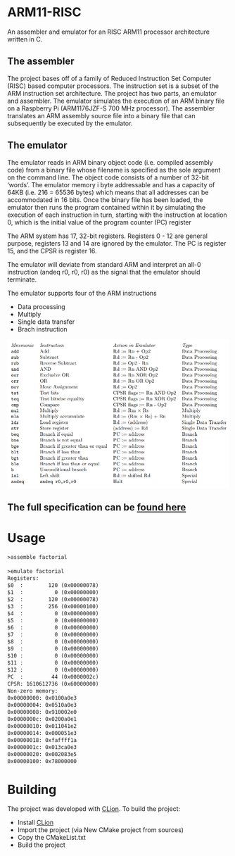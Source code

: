 # ARM11-RISC
An assembler and emulator for an RISC ARM11 processor architecture written in C.

## The assembler
The project bases off of a family of Reduced Instruction Set Computer (RISC) based computer processors. The instruction set is a subset of the ARM instruction set architecture. The project has two parts, an emulator and assembler. The emulator simulates the execution of an ARM binary file on a Raspberry Pi (ARM1176JZF-S 700 MHz processor). The assembler translates an ARM assembly source file into a binary file that can subsequently be executed by the emulator.

## The emulator
The emulator reads in ARM binary object code (i.e. compiled assembly code) from a binary file whose filename is specified as the sole argument on the command line. The object code consists of a number of 32-bit ‘words’. The emulator memory i byte addressable and has a capacity of 64KB (i.e. 216 = 65536 bytes) which means that all addresses can be accommodated in 16 bits. Once the binary file has been loaded, the emulator then runs the program contained within it by simulating the execution of each instruction in turn, starting with the instruction at location 0, which is the initial value of the program counter (PC) register

The ARM system has 17, 32-bit registers. Registers 0 - 12 are general purpose, registers 13 and 14 are ignored by the emulator. The PC is register 15, and the CPSR is register 16.

The emulator will deviate from standard ARM and interpret an all-0 instruction (andeq r0, r0, r0) as the signal that the emulator should terminate.

The emulator supports four of the ARM instructions

- Data processing
- Multiply
- Single data transfer
- Brach instruction

![Available ARM instructions](https://github.com/Yazurai/ARM11-RISC/blob/master/documentation/table.png?raw=true)

## The full specification can be [found here](https://tbkhoa.web.elte.hu/projects/arm-specification.pdf)

# Usage

```shell
>assemble factorial

>emulate factorial
Registers:
$0  :        120 (0x00000078)
$1  :          0 (0x00000000)
$2  :        120 (0x00000078)
$3  :        256 (0x00000100)
$4  :          0 (0x00000000)
$5  :          0 (0x00000000)
$6  :          0 (0x00000000)
$7  :          0 (0x00000000)
$8  :          0 (0x00000000)
$9  :          0 (0x00000000)
$10 :          0 (0x00000000)
$11 :          0 (0x00000000)
$12 :          0 (0x00000000)
PC  :         44 (0x0000002c)
CPSR: 1610612736 (0x60000000)
Non-zero memory:
0x00000000: 0x0100a0e3
0x00000004: 0x0510a0e3
0x00000008: 0x910002e0
0x0000000c: 0x0200a0e1
0x00000010: 0x011041e2
0x00000014: 0x000051e3
0x00000018: 0xfaffff1a
0x0000001c: 0x013ca0e3
0x00000020: 0x002083e5
0x00000100: 0x78000000
```
# Building

The project was developed with [CLion](https://www.jetbrains.com/clion/). To build the project:
- Install [CLion](https://www.jetbrains.com/clion/)
- Import the project (via New CMake project from sources)
- Copy the CMakeList.txt
- Build the project

